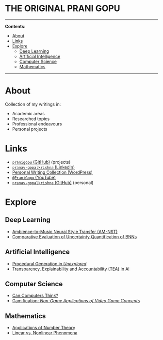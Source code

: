 <h1>THE ORIGINAL PRANI GOPU</h1>

---

**Contents**:

- [About](#about)
- [Links](#links)
- [Explore](#explore)
  - [Deep Learning](#deep-learning)
  - [Artificial Intelligence](#artificial-intelligence)
  - [Computer Science](#computer-science)
  - [Mathematics](#mathematics)

---

# About
Collection of my writings in:

- Academic areas
- Researched topics
- Professional endeavours
- Personal projects

# Links
- [`pranigopu` (GitHub)](https://github.com/pranigopu) (projects)
- [`pranav-gopalkrishna` (LinkedIn)](https://www.linkedin.com/in/pranav-gopalkrishna)
- [Personal Writing Collection (WordPress)](https://pranigopu.wordpress.com/)
- [`@PraniGopu` (YouTube)](https://www.youtube.com/@PraniGopu)
- [`pranav-gopalkrishna` (GitHub)](https://github.com/pranav-gopalkrishna) (personal)

# Explore
## Deep Learning
- [Ambience-to-Music Neural Style Transfer (AM-NST)](https://app.readytensor.ai/publications/ambiencetomusic-neural-style-transfer-amnst-2CirVDc5nt0b)
- [Comparative Evaluation of Uncertainty Quantification of BNNs](https://pranigopu.github.io/comparative-evaluation-of-uncertainty-quantification-of-bnns.pdf)

## Artificial Intelligence
- [Procedural Generation in _Unexplored_](https://pranigopu.github.io/procedural-generation-in-unexplored.pdf)
- [Transparency, Explainability and Accountability (TEA) in AI](https://pranigopu.github.io/report-on-transparency-explainability-and-accountability-in-ai.pdf)

## Computer Science
- [Can Computers Think?](https://pranigopu.github.io/can-computers-think.html)
- [Gamification: _Non-Game Applications of Video Game Concepts_](https://pranigopu.github.io/gamification.html)

## Mathematics
- [Applications of Number Theory](https://pranigopu.github.io/applications-of-number-theory/main.html)
- [Linear vs. Nonlinear Phenomena](https://pranigopu.github.io/linear-vs-nonlinear-phenomena.html)